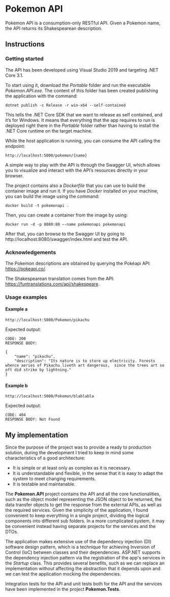 # Pokemon API

Pokemon API is a consumption-only RESTful API. Given a Pokemon name, the API returns its Shakespearean description.   

## Instructions

### Getting started

The API has been developed using Visual Studio 2019 and targeting .NET Core 3.1.

To start using it, download the _Portable_ folder and run the executable _Pokemon.API.exe_. 
The content of this folder has been created publishing the application with the command:

    dotnet publish -c Release -r win-x64 --self-contained

This tells the .NET Core SDK that we want to release as self contained, and it’s for Windows. It means that everything that the app requires to run is deployed right there in the _Portable_ folder rather than having to install the .NET Core runtime on the target machine.

While the host application is running, you can consume the API calling the endpoint:

    http://localhost:5000/pokemon/{name}

A simple way to play with the API is through the Swagger UI, which allows you to visualize and interact with the API’s resources directly in your browser.

The project contains also a _Dockerfile_ that you can use to build the container image and run it. If you have _Docker_ installed on your machine, you can build the image using the command:

    docker build -t pokemonapi .

Then, you can create a container from the image by using:

    docker run -d -p 8080:80 –-name pokemonapi pokemonapi
    
After that, you can browse to the Swagger UI by going to http://localhost:8080/swagger/index.html and test the API.

### Acknowledgements

The Pokemon descriptions are obtained by querying the Pokéapi API: https://pokeapi.co/.

The Shakespearean translation comes from the API: https://funtranslations.com/api/shakespeare.

### Usage examples

#### Example a

    http://localhost:5000/Pokemon/pikachu

Expected output:

    CODE: 200
	RESPONSE BODY: 
	
	{
		"name": "pikachu",
		"description": "Its nature is to store up electricity. Forests whence aeries of Pikachu liveth art dangerous,  since the trees art so oft did strike by lightning."
	}

#### Example b

    http://localhost:5000/Pokemon/blablabla

Expected output:

    CODE: 404
	RESPONSE BODY: Not Found

## My implementation

Since the purpose of the project was to provide a ready to production solution, during the development I tried to keep in mind some characteristics of a good architecture:

- It is simple or at least only as complex as it is necessary. 
- It is understandable and flexible, in the sense that it is easy to adapt the system to meet changing requirements.
- It is testable and maintanable.

The **Pokemon.API** project contains the API and all the core functionalities, such as the object model representing the JSON object to be returned, the data transfer objects to get the response from the external APIs, as well as the required services. Given the simplicity of the application, I found convenient to keep everything in a single project, dividing the logical components into different sub folders. In a more complicated system, it may be convenient instead having separate projects for the services and the DTOs.

The application makes extensive use of the dependency injection (DI) software design pattern, which is a technique for achieving Inversion of Control (IoC) between classes and their dependencies. ASP.NET supports the dependency injection pattern via the registration of the app's services in the _Startup_ class. This provides several benefits, such as we can replace an implementation without affecting the abstraction that it depends upon and we can test the application mocking the dependencies.

Integration tests for the API and unit tests both for the API and the services have been implemented in the project **Pokemon.Tests**.



